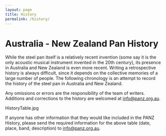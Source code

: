 ```yaml
---
layout: page
title: History
permalink: /history/
---
```


# Australia - New Zealand Pan History

While the steel pan itself is a relatively recent invention (some say it is the only acoustic musical instrument invented in the 20th century), its presence in Australia and New Zealand is even more recent. Writing a retrospective history is always difficult, since it depends on the collective memories of a large number of people. The following chronology is an attempt to record the history of the steel pan in Australia and New Zealand.

Any omissions or errors are the responsibility of the team of writers. Additions and corrections to the history are welcomed at info@panz.org.au.

HistoryTable.jpg

If anyone has other information that they would like included in the PANZ History, please send the required information for the above table (date, place, band, description) to info@panz.org.au.
